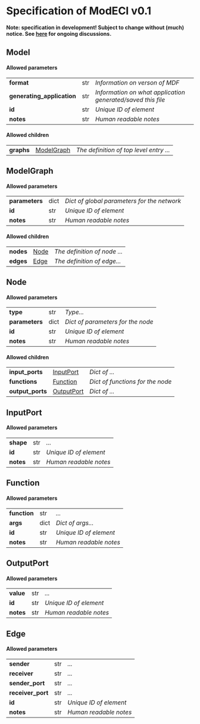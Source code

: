 # Specification of ModECI v0.1
**Note: specification in development! Subject to change without (much) notice. See [here](https://github.com/ModECI/MDF/issues?q=is%3Aissue+is%3Aopen+label%3Aspecification) for ongoing discussions.**

## Model
#### Allowed parameters
<table><tr><td><b>format</b></td><td>str</td><td><i>Information on verson of MDF</i></td></tr>

<tr><td><b>generating_application</b></td><td>str</td><td><i>Information on what application generated/saved this file</i></td></tr>

<tr><td><b>id</b></td><td>str</td><td><i>Unique ID of element</i></td></tr>

<tr><td><b>notes</b></td><td>str</td><td><i>Human readable notes</i></td></tr>


</table>

#### Allowed children
<table><tr><td><b>graphs</b></td><td><a href="#modelgraph">ModelGraph</a></td><td><i>The definition of top level entry ...</i></td></tr>


</table>

## ModelGraph
#### Allowed parameters
<table><tr><td><b>parameters</b></td><td>dict</td><td><i>Dict of global parameters for the network</i></td></tr>

<tr><td><b>id</b></td><td>str</td><td><i>Unique ID of element</i></td></tr>

<tr><td><b>notes</b></td><td>str</td><td><i>Human readable notes</i></td></tr>


</table>

#### Allowed children
<table><tr><td><b>nodes</b></td><td><a href="#node">Node</a></td><td><i>The definition of node ...</i></td></tr>

<tr><td><b>edges</b></td><td><a href="#edge">Edge</a></td><td><i>The definition of edge...</i></td></tr>


</table>

## Node
#### Allowed parameters
<table><tr><td><b>type</b></td><td>str</td><td><i>Type...</i></td></tr>

<tr><td><b>parameters</b></td><td>dict</td><td><i>Dict of parameters for the node</i></td></tr>

<tr><td><b>id</b></td><td>str</td><td><i>Unique ID of element</i></td></tr>

<tr><td><b>notes</b></td><td>str</td><td><i>Human readable notes</i></td></tr>


</table>

#### Allowed children
<table><tr><td><b>input_ports</b></td><td><a href="#inputport">InputPort</a></td><td><i>Dict of ...</i></td></tr>

<tr><td><b>functions</b></td><td><a href="#function">Function</a></td><td><i>Dict of functions for the node</i></td></tr>

<tr><td><b>output_ports</b></td><td><a href="#outputport">OutputPort</a></td><td><i>Dict of ...</i></td></tr>


</table>

## InputPort
#### Allowed parameters
<table><tr><td><b>shape</b></td><td>str</td><td><i>...</i></td></tr>

<tr><td><b>id</b></td><td>str</td><td><i>Unique ID of element</i></td></tr>

<tr><td><b>notes</b></td><td>str</td><td><i>Human readable notes</i></td></tr>


</table>

## Function
#### Allowed parameters
<table><tr><td><b>function</b></td><td>str</td><td><i>...</i></td></tr>

<tr><td><b>args</b></td><td>dict</td><td><i>Dict of args...</i></td></tr>

<tr><td><b>id</b></td><td>str</td><td><i>Unique ID of element</i></td></tr>

<tr><td><b>notes</b></td><td>str</td><td><i>Human readable notes</i></td></tr>


</table>

## OutputPort
#### Allowed parameters
<table><tr><td><b>value</b></td><td>str</td><td><i>...</i></td></tr>

<tr><td><b>id</b></td><td>str</td><td><i>Unique ID of element</i></td></tr>

<tr><td><b>notes</b></td><td>str</td><td><i>Human readable notes</i></td></tr>


</table>

## Edge
#### Allowed parameters
<table><tr><td><b>sender</b></td><td>str</td><td><i>...</i></td></tr>

<tr><td><b>receiver</b></td><td>str</td><td><i>...</i></td></tr>

<tr><td><b>sender_port</b></td><td>str</td><td><i>...</i></td></tr>

<tr><td><b>receiver_port</b></td><td>str</td><td><i>...</i></td></tr>

<tr><td><b>id</b></td><td>str</td><td><i>Unique ID of element</i></td></tr>

<tr><td><b>notes</b></td><td>str</td><td><i>Human readable notes</i></td></tr>


</table>

